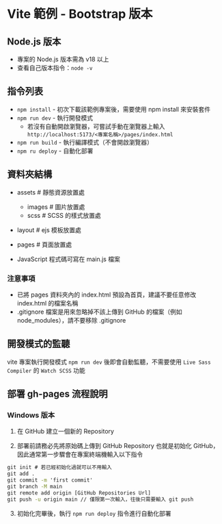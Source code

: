 #  Vite 範例 - Bootstrap 版本

## Node.js 版本
  - 專案的 Node.js 版本需為 v18 以上
  - 查看自己版本指令：`node -v`


## 指令列表
- `npm install` - 初次下載該範例專案後，需要使用 npm install 來安裝套件
- `npm run dev` - 執行開發模式
  - 若沒有自動開啟瀏覽器，可嘗試手動在瀏覽器上輸入
    `http://localhost:5173/<專案名稱>/pages/index.html`
- `npm run build` - 執行編譯模式（不會開啟瀏覽器）
- `npm ru deploy` - 自動化部署

## 資料夾結構
  - assets # 靜態資源放置處
    - images # 圖片放置處
    - scss # SCSS 的樣式放置處

  - layout # ejs 模板放置處
  - pages # 頁面放置處

- JavaScript 程式碼可寫在 main.js 檔案

### 注意事項
- 已將 pages 資料夾內的 index.html 預設為首頁，建議不要任意修改 index.html 的檔案名稱
- .gitignore 檔案是用來忽略掉不該上傳到 GitHub 的檔案（例如 node_modules），請不要移除 .gitignore

## 開發模式的監聽
vite 專案執行開發模式 `npm run dev` 後即會自動監聽，不需要使用 `Live Sass Compiler` 的 `Watch SCSS` 功能


## 部署 gh-pages 流程說明
### Windows 版本
1. 在 GitHub 建立一個新的 Repository

2. 部署前請務必先將原始碼上傳到 GitHub Repository 也就是初始化 GitHub，因此通常第一步驟會在專案終端機輸入以下指令
```cmd
git init # 若已經初始化過就可以不用輸入
git add .
git commit -m 'first commit'
git branch -M main
git remote add origin [GitHub Repositories Url]
git push -u origin main // 僅限第一次輸入，往後只需要輸入 git push
```

3. 初始化完畢後，執行 `npm run deploy` 指令進行自動化部署
